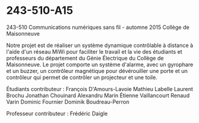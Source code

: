 # 243-510-A15
243-510 Communications numériques sans fil - automne 2015
Collège de Maisonneuve

Notre projet est de réaliser un système dynamique contrôlable à distance à l'aide d'un réseau MiWi pour faciliter le travail
et la vie des étudiants et professeurs du département du Génie Électrique du Collège de Maisonneuve. Le projet comporte un
système d'alarme, avec un gyrophare et un buzzer, un contrôleur magnétique pour dévérouiller une porte et un contrôleur qui
permet de contrôler un projecteur et une toile.


Étudiants contributeur :
  François D'Amours-Lavoie
  Mathieu Labelle
  Laurent Brochu
  Jonathan Chouinard
  Alexandru Marin
  Étienne Vaillancourt
  Renaud Varin
  Dominic Fournier
  Dominik Boudreau-Perron


Professeur contributeur : 
  Frédéric Daigle
